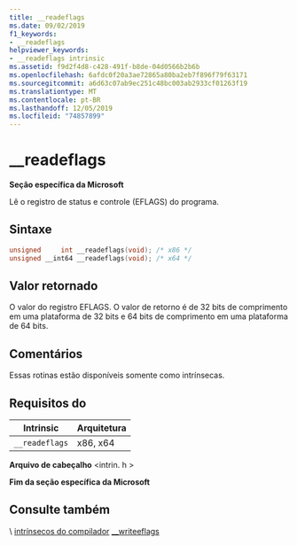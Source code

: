 ```yaml
---
title: __readeflags
ms.date: 09/02/2019
f1_keywords:
- __readeflags
helpviewer_keywords:
- __readeflags intrinsic
ms.assetid: f9d2f4d8-c428-491f-b8de-04d0566b2b6b
ms.openlocfilehash: 6afdc0f20a3ae72865a80ba2eb7f896f79f63171
ms.sourcegitcommit: a6d63c07ab9ec251c48bc003ab2933cf01263f19
ms.translationtype: MT
ms.contentlocale: pt-BR
ms.lasthandoff: 12/05/2019
ms.locfileid: "74857899"
---
```

# <a name="__readeflags"></a>__readeflags

**Seção específica da Microsoft**

Lê o registro de status e controle (EFLAGS) do programa.

## <a name="syntax"></a>Sintaxe

```C
unsigned     int __readeflags(void); /* x86 */
unsigned __int64 __readeflags(void); /* x64 */
```

## <a name="return-value"></a>Valor retornado

O valor do registro EFLAGS. O valor de retorno é de 32 bits de comprimento em uma plataforma de 32 bits e 64 bits de comprimento em uma plataforma de 64 bits.

## <a name="remarks"></a>Comentários

Essas rotinas estão disponíveis somente como intrínsecas.

## <a name="requirements"></a>Requisitos do

|Intrinsic|Arquitetura|
|---------------|------------------|
|`__readeflags`|x86, x64|

**Arquivo de cabeçalho** \<intrin. h >

**Fim da seção específica da Microsoft**

## <a name="see-also"></a>Consulte também

\ [intrínsecos do compilador](../intrinsics/compiler-intrinsics.md)
[__writeeflags](../intrinsics/writeeflags.md)
